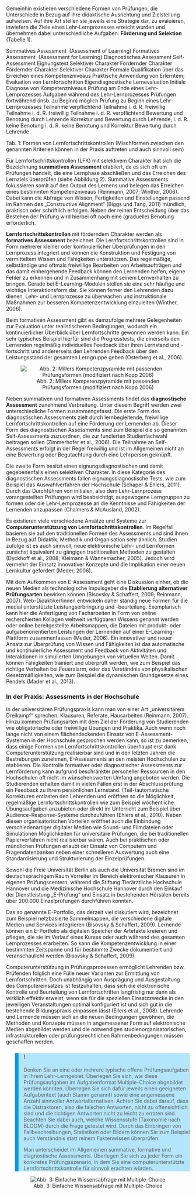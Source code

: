 <!-- filename: 02_Didaktik_Formen_und_Funktionen_von_Pruefungen.md -->
<!-- title: Didaktik: Formen und Funktionen von Prüfungen -->

Gemeinhin existieren verschiedene Formen von Prüfungen, die Unterschiede in Bezug auf ihre didaktische Ausrichtung und Zielstellung aufweisen. Auf ihre Art stellen sie jeweils eine Strategie dar, zu evaluieren, inwiefern die Ziele eines Lehr-Lernprozesses erreicht wurden und übernehmen dabei unterschiedliche Aufgaben: **Förderung und Selektion** (Tabelle 1).

Summatives Assessment  (Assessment of Learning) Formatives Assessment  (Assessment for Learning) Diagnostisches Assessment Self-Assessment Eignungstest Selektiver Charakter Fördernder Charakter Fördernder Charakter Selektiver Charakter Formale Qualifikation über das Erreichen eines Kompetenzniveaus Praktische Anwendung von Erlerntem; Evaluation von Lernfortschritten Eigendiagnostische Lernevaluation Initiale Diagnose von Kompetenzniveaus Prüfung am Ende eines Lehr-Lernprozesses Aufgaben während des Lehr-Lernprozesses Prüfungen fortwährend (insb. zu Beginn) möglich Prüfung zu Beginn eines Lehr-Lernprozesses Teilnahme verpflichtend Teilnahme i. d. R. freiwillig Teilnahme i. d. R. freiwillig Teilnahme i. d. R. verpflichtend Bewertung und Benotung durch Lehrende Korrektur und Bewertung durch Lehrende, i. d. R. keine Benotung i. d. R. keine Benotung und Korrektur Bewertung durch Lehrende

</blockquote>

Tab. 1: Formen von Lernfortschrittskontrollen (Mischformen zwischen den genannten Kriterien können in der Praxis auftreten und auch sinnvoll sein)

Für Lernfortschrittskontrollen (LFK) mit selektivem Charakter hat sich die Bezeichnung **summatives Assessment** etabliert, da es sich oft um Prüfungen handelt, die eine Lernphase abschließen und das Erreichen des Lernziels überprüfen (siehe Abbildung 2). Summative Assessments fokussieren somit auf den Output des Lernens und belegen das Erreichen eines bestimmten Kompetenzniveaus (Reinmann, 2007; Winther, 2006). Dabei kann die Abfrage von Wissen, Fertigkeiten und Einstellungen passend im Rahmen des „Constructive Alignment“ (Biggs und Tang, 2011) mündlich, praktisch oder schriftlich erfolgen. Neben der reinen Entscheidung über das Bestehen der Prüfung wird hierbei oft noch eine (graduelle) Benotung erforderlich.

**Lernfortschrittskontrollen** mit förderndem Charakter werden als **formatives Assessment** bezeichnet. Die Lernfortschrittskontrollen sind in Form mehrerer kleiner oder kontinuierlicher Überprüfungen in den Lernprozess integriert und können die Konstruktion und Festigung von vermitteltem Wissen und Fähigkeiten unterstützen. Das regelmäßige, selbständige und oftmals freiwillige Bearbeiten von Arbeitsaufträgen und das damit einhergehende Feedback können den Lernenden helfen, eigene Fehler zu erkennen und in Zusammenhang mit seinem Lernverhalten zu bringen. Gerade bei E-Learning-Modulen stellen sie eine sehr häufige und wichtige Interaktionsform dar. Sie können ferner den Lehrenden dazu dienen, Lehr- und Lernprozesse zu überwachen und instruktionale Maßnahmen zur besseren Kompetenzentwicklung einzuleiten (Winther, 2006).

Beim formativen Assessment gibt es demzufolge mehrere Gelegenheiten zur Evaluation unter realistischeren Bedingungen, wodurch ein kontinuierlicher Überblick über Lernfortschritte gewonnen werden kann. Ein sehr typisches Beispiel hierfür sind die Progresstests, die einerseits den Lernenden regelmäßig individuelles Feedback über ihren Lernstand und -fortschritt und andererseits den Lehrenden Feedback über den Leistungsstand der gesamten Lerngruppe geben (Osterberg et al., 2006).

<center><figure>
  <img src="https://raw.githubusercontent.com/ed-tech-at/L3T/refs/heads/main/22_Pruefen_mit_Computer_und_Internet/img/02_Millers_Kompetenzpyramide_mit_passenden_Prüfungsformen_modifiziert_nach_Kopp_200.jpg" alt="Abb. 2: Millers Kompetenzpyramide mit passenden Prüfungsformen (modifiziert nach Kopp 2006)">
  <figcaption>Abb. 2: Millers Kompetenzpyramide mit passenden Prüfungsformen (modifiziert nach Kopp 2006)</figcaption>
</figure></center>


Neben summativen und formativen Assessments findet das **diagnostische Assessment** zunehmend Verbreitung. Unter diesem Begriff werden zwei unterschiedliche Formen zusammengefasst. Die erste Form des diagnostischen Assessments zielt durch lernbegleitende, freiwillige Lernfortschrittskontrollen auf eine Förderung der Lernenden ab. Dieser Form des diagnostischen Assessments sind zum Beispiel die so genannten Self-Assessments zuzuordnen, die zur fundierten Studienfachwahl beitragen sollen (Zimmerhofer et al., 2006). Die Teilnahme an Self-Assessments erfolgt in der Regel freiwillig und ist im Allgemeinen nicht an eine Bewertung oder Begutachtung durch eine Lehrperson geknüpft.

Die zweite Form besitzt einen eignungsdiagnostischen und damit gegebenenfalls einen selektiven Charakter. In diese Kategorie des diagnostischen Assessments fallen eignungsdiagnostische Tests, wie zum Beispiel das Auswahlverfahren der Hochschule (Schaper &amp; Ehlers, 2011). Durch das Durchführen von initialen, also dem Lehr-Lernprozess vorangestellten Prüfungen wird beabsichtigt, ausgewogene Lerngruppen zu formen oder die Lehr-Lernprozesse an die Kenntnisse und Fähigkeiten der Lernenden anzupassen (Chalmers &amp; McAusland, 2002).

Es existieren viele verschiedene Ansätze und Systeme zur **Computerunterstützung von Lernfortschrittskontrollen**. Im Regelfall basieren sie auf den traditionellen Formen des Assessments und sind ihnen in Bezug auf Didaktik, Methodik und Organisation sehr ähnlich. Studien zufolge ist es auch sinnvoll, neue elektronische Lehr- und Lernformen zunächst äquivalent zu gängigen traditionellen Methoden zu gestalten (Dyckhoff et al., 2008; Kleimann &amp; Wannemacher, 2005). Jedoch wird vermehrt der Einsatz innovativer Konzepte und die Implikation einer neuen Lernkultur gefordert (Meder, 2006).

Mit dem Aufkommen von E-Assessment geht eine Diskussion einher, ob die neuen Medien als technologische Impulsgeber die **Etablierung alternativer Prüfungsarten** bewirken können (Bisovsky &amp; Schaffert, 2009; Reinmann, 2007). Web-Didaktiker/innen entwickeln daher ständig neue Formen für die medial unterstützte Leistungserbringung und -beurteilung. Exemplarisch kann hier die Anfertigung von Facharbeiten in Form von online recherchierten Kollagen weltweit verfügbaren Wissens genannt werden oder online bereitgestellte Arbeitsmappen, die Dateien mit produkt- oder aufgabenorientierten Leistungen der Lernenden auf einer E-Learning- Plattform zusammenfassen (Meder, 2006). Ein innovativer und neuer Ansatz zur Überprüfung von Wissen und Fähigkeiten ist das automatische und kontinuierliche Assessment und Feedback von Aktivitäten und Interaktionen in simulierten Umgebungen von virtuellen Welten. Damit können Fähigkeiten trainiert und überprüft werden, wie zum Beispiel das richtige Verhalten bei Feueralarm, oder das Verständnis von physikalischen Gesetzmäßigkeiten, wie zum Beispiel die dynamischen Grundgesetze eines Pendels (Mader et al., 2013).

### In der Praxis: Assessments in der Hochschule

</blockquote>

In der universitären Prüfungspraxis kann man von einer Art „universitärem Dreikampf“ sprechen: Klausuren, Referate, Hausarbeiten (Reinmann, 2007). Hinzu kommen Prüfungsarten mit dem Ziel der Förderung von Studierenden wie obligatorische oder freiwillige Übungen und Praktika. Auch wenn noch lange nicht von einem flächendeckenden Einsatz von E-Assessment-Systemen in der Hochschule gesprochen werden kann, so ist zu bemerken, dass einige Formen von Lernfortschrittskontrollen überhaupt erst dank Computerunterstützung realisierbar sind und in den letzten Jahren die Bestrebungen zunehmen, E-Assessments an den meisten Hochschulen zu etablieren. Die Kontrolle formativer oder diagnostischer Assessments zur Lernförderung kann aufgrund beschränkter personeller Ressourcen in den Hochschulen oft nicht im wünschenswerten Umfang angeboten werden. Die Studierenden erhalten damit in vielen Fällen erst in der Abschlussprüfung ein Feedback zu ihrem persönlichen Lernstand. (Teil-)automatische Korrekturen entlasten den Lehrenden und eröffnen so die Möglichkeit, regelmäßige Lernfortschrittskontrollen wie zum Beispiel wöchentliche Übungsaufgaben anzubieten oder direkt im Unterricht zum Beispiel über Audience-Response-Systeme durchzuführen (Ehlers et al., 2010). Neben diesen organisatorischen Vorteilen eröffnet auch die Einbindung verschiedenartiger digitaler Medien wie Sound- und Filmdateien oder Simulationen Möglichkeiten für universitäre Prüfungen, die bei traditionellen Papierverfahren nicht realisierbar wären. Auch bei praktischen oder mündlichen Prüfungen erlaubt der Einsatz von Computern und Fragendatenbanken neben einer schnelleren Auswertung auch eine Standardisierung und Strukturierung der Einzelprüfungen.

Sowohl die Freie Universität Berlin als auch die Universität Bremen sind im deutschsprachigem Raum Vorreiter im Bereich elektronischer Klausuren in eigenen Prüfungscentern, während die Stiftung Tierärztliche Hochschule Hannover und die Medizinische Hochschule Hannover durch den Einkauf der Dienstleistung „E-Prüfung“ und Einsatz in bestehenden Hörsälen bereits über 200.000 Einzelprüfungen durchführen konnten.

Das so genannte E-Portfolio, das derzeit viel diskutiert wird, bezeichnet zum Beispiel netzbasierte Sammelmappen, die verschiedene digitale Medien und Services integrieren (Bisovsky &amp; Schaffert, 2009). Lernende können ein E-Portfolio als digitalen Speicher der Artefakte kreieren und pflegen, die sie im Verlauf eines Kurses oder auch während des gesamten Lernprozesses erarbeiten. So kann die Kompetenzentwicklung in einer bestimmten Zeitspanne und für bestimmte Zwecke dokumentiert und veranschaulicht werden (Bisovsky &amp; Schaffert, 2009).

Computerunterstützung in Prüfungsprozessen ermöglicht Lehrenden bzw. Prüfenden folglich eine Fülle neuer Varianten zur Ermittlung von Lernfortschritten. Doch unabhängig von Ausprägung und Ausgestaltung des Computereinsatzes ist festzuhalten, dass sich die elektronische Kontrolle und Beurteilung von Lernfortschritten langfristig nur dann als wirklich effektiv erweist, wenn sie für die speziellen Einsatzzwecke in den jeweiligen Veranstaltungen optimal konfiguriert ist und sich gut in die bestehende Bildungspraxis einpassen lässt (Eilers et al., 2008). Lehrende und Lernende müssen sich an die neuen Bedingungen gewöhnen, die Methoden und Konzepte müssen in angemessener Form auf elektronische Medien abgebildet werden und die notwendigen studienorganisatorischen, infrastrukturellen oder prüfungsrechtlichen Rahmenbedingungen müssen geschaffen werden.

<blockquote style="background: #B3E5FC; border-left: 10px solid #039BE5">

### !

Denken Sie an eine oder mehrere typische offene Prüfungsaufgaben in Ihrem Lehr-Lerngebiet. Überlegen Sie sich, wie diese Prüfungsaufgaben im Aufgabenformat Multiple-Choice abgebildet werden könnten. Überlegen Sie sich dafür jeweils einen geeigneten Aufgabentext (auch Stamm genannt) sowie eine angemessene Anzahl sinnvoller Antwortalternativen. Achten Sie dabei darauf, dass die Distraktoren, also die falschen Antworten, nicht zu offensichtlich sind und die richtigen Antworten nicht zu leicht zu erraten sind. Beachten Sie dabei auch, welche Wissensstufe (Taxonomie nach BLOOM) durch die Frage getestet wird. Durch das Einbringen von Fallbeschreibungen, Statistiken oder Bildern können Sie zum Beispiel auch Verständnis statt reinem Faktenwissen überprüfen.

Man unterscheidet im Allgemeinen summative, formative und diagnostische Assessments. Überlegen Sie sich zu jeder Form ein konkretes Prüfungsszenario, in dem Sie eine computerunterstützte Lernfortschrittskontrolle für sinnvoll erachten würden.

</blockquote>

<center><figure>
  <img src="https://raw.githubusercontent.com/ed-tech-at/L3T/refs/heads/main/22_Pruefen_mit_Computer_und_Internet/img/03_Einfache_Wissensabfrage_mit_MultipleChoice.png" alt="Abb. 3: Einfache Wissensabfrage mit Multiple-Choice">
  <figcaption>Abb. 3: Einfache Wissensabfrage mit Multiple-Choice</figcaption>
</figure></center>

